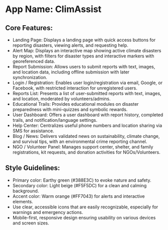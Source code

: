 # **App Name**: ClimAssist

## Core Features:

- Landing Page: Displays a landing page with quick access buttons for reporting disasters, viewing alerts, and requesting help.
- Alert Map: Displays an interactive map showing active climate disasters by region, with filters for disaster types and interactive markers with georeferenced data.
- Report Submission: Allows users to submit reports with text, images, and location data, including offline submission with later synchronization.
- Login / Registration: Enables user login/registration via email, Google, or Facebook, with restricted interaction for unregistered users.
- Reports List: Presents a list of user-submitted reports with text, images, and location, moderated by volunteers/admins.
- Educational Trails: Provides educational modules on disaster preparedness with mini-quizzes and symbolic rewards.
- User Dashboard: Offers a user dashboard with report history, completed trails, and notification/language settings.
- Help Center: Centralizes useful phone numbers and location sharing via SMS for assistance.
- Blog / News: Delivers validated news on sustainability, climate change, and survival tips, with an environmental crime reporting channel.
- NGO / Volunteer Panel: Manages support center, shelter, and family registrations, kit requests, and donation activities for NGOs/Volunteers.

## Style Guidelines:

- Primary color: Earthy green (#388E3C) to evoke nature and safety.
- Secondary color: Light beige (#F5F5DC) for a clean and calming background.
- Accent color: Warm orange (#FF7043) for alerts and interactive elements.
- Use clear, accessible icons that are easily recognizable, especially for warnings and emergency actions.
- Mobile-first, responsive design ensuring usability on various devices and screen sizes.